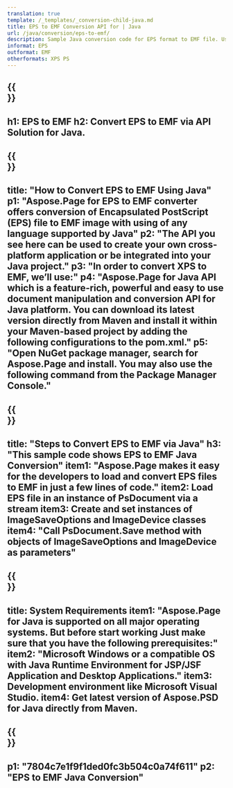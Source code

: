 ```yaml
---
translation: true
template: /_templates/_conversion-child-java.md
title: EPS to EMF Conversion API for | Java
url: /java/conversion/eps-to-emf/ 
description: Sample Java conversion code for EPS format to EMF file. Use this example code to convert EPS to EMF within any Web or Desktop Java based application.
informat: EPS
outformat: EMF
otherformats: XPS PS
---
```


{{<section banner>}}
---
h1: EPS to EMF
h2: Convert EPS to EMF via API Solution for Java.
---

{{<section overview>}}
---
title: "How to Convert EPS to EMF Using Java"
p1: "Aspose.Page for EPS to EMF converter offers conversion of Encapsulated PostScript (EPS) file to EMF image with using of any language supported by Java"
p2: "The API you see here can be used to create your own cross-platform application or be integrated into your Java project."
p3: "In order to convert XPS to EMF, we’ll use:"
p4: "Aspose.Page for Java API which is a feature-rich, powerful and easy to use document manipulation and conversion API for Java platform. You can download its latest version directly from Maven and install it within your Maven-based project by adding the following configurations to the pom.xml."
p5: "Open NuGet package manager, search for Aspose.Page and install. You may also use the following command from the Package Manager Console."
---

{{<section feature1>}}
---
title: "Steps to Convert EPS to EMF via Java"
h3: "This sample code shows EPS to EMF Java Conversion"
item1: "Aspose.Page makes it easy for the developers to load and convert EPS files to EMF in just a few lines of code."
item2: Load EPS file in an instance of PsDocument via a stream
item3: Create and set instances of ImageSaveOptions and ImageDevice classes
item4: "Call PsDocument.Save method with objects of ImageSaveOptions and ImageDevice as parameters"
---

{{<section feature2>}}
---
title: System Requirements
item1: "Aspose.Page for Java is supported on all major operating systems. But before start working Just make sure that you have the following prerequisites:"
item2: "Microsoft Windows or a compatible OS with Java Runtime Environment for JSP/JSF Application and Desktop Applications."
item3: Development environment like Microsoft Visual Studio.
item4: Get latest version of Aspose.PSD for Java directly from Maven.
---

{{<section gist>}}
---
p1: "7804c7e1f9f1ded0fc3b504c0a74f611"
p2: "EPS to EMF Java Conversion"
---

